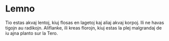 # Lemno

Tio estas akvaj lentoj, kiuj flosas en lagetoj kaj aliaj akvaj korpoj. Ili ne
havas tigojn au radikojn. Aliflanke, ili kreas florojn, kiuj estas la plej
malgrandaj de iu ajna planto sur la Tero.
